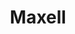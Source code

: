---
ee_id_thing: '234'
site: '1'
type: '2'
inv_num: 2010-007
add_credit:
url: 2010-007-maxell
title: Maxell
year: '2010'
display_year: '2010'
medium: Chromogenic print
dims:
pitch: "​12-inch record covers scanned on an consumer scanner. "
ps:
live_url:
youtube:
https://github.com/coryarcangel/alu:
imgs: Maxell-2010-007-digital-1-database-ih.jpg,Maxell-2010-007-digital-2-database-ih.jpg,Maxell-2010-007-digital-3-database-ih.jpg,Maxell-2010-007-digital-4-database-ih.jpg
subheading:
download:
commission:
related:
layout: things-i-made
---